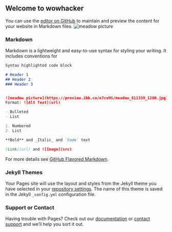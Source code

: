 ## Welcome to wowhacker

You can use the [editor on GitHub](https://github.com/Wowhackers/wowhackers.github.io/edit/master/index.md) to maintain and preview the content for your website in Markdown files.
![meadow picture](https://preview.ibb.co/e7cvHS/meadow_811339_1280.jpg)
### Markdown

Markdown is a lightweight and easy-to-use syntax for styling your writing. It includes conventions for

```markdown
Syntax highlighted code block

# Header 1
## Header 2
### Header 3


![meadow picture](https://preview.ibb.co/e7cvHS/meadow_811339_1280.jpg)
Format: ![Alt Text](url)

- Bulleted
- List

1. Numbered
2. List

**Bold** and _Italic_ and `Code` text

[Link](url) and ![Image](src)
```

For more details see [GitHub Flavored Markdown](https://guides.github.com/features/mastering-markdown/).

### Jekyll Themes

Your Pages site will use the layout and styles from the Jekyll theme you have selected in your [repository settings](https://github.com/Wowhackers/wowhackers.github.io/settings). The name of this theme is saved in the Jekyll `_config.yml` configuration file.

### Support or Contact

Having trouble with Pages? Check out our [documentation](https://help.github.com/categories/github-pages-basics/) or [contact support](https://github.com/contact) and we’ll help you sort it out.
